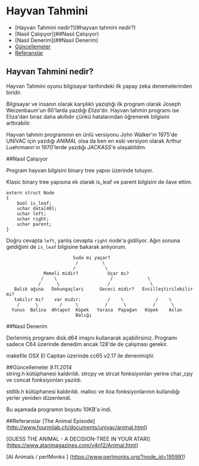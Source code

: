 # Hayvan Tahmini

- [Hayvan Tahmini nedir?](#hayvan tahmini nedir?)  
- [Nasil Çalışıyor](##Nasıl Çalışıyor)  
- [Nasıl Denerim](##Nasıl Denerim)  
- [Güncellemeler](##Güncellemeler)  
- [Referanslar](#Referanslar)

## Hayvan Tahmini nedir?

Hayvan Tahmini oyunu bilgisayar tarihindeki ilk yapay zeka denemelerinden biridir.

Bilgisayar ve insanın olarak karşılıklı yazıştığı ilk program olarak Joseph Weizenbaum'un 60'larda yazdığı *Eliza*'dır. Hayvan tahmin programı ise Eliza'dan biraz daha akıllıdır çünkü hatalarından öğrenerek bilgisini arttırabilir.

Hayvan tahmin programının en ünlü versiyonu John Walker'ın 1975'de UNIVAC için yazdığı *ANIMAL* olsa da ben en eski versiyon olarak Arthur Luehrmann'ın 1970'lerde yazdığı *JACKASS*'e ulaşabildim.

##Nasıl Çalışıyor

Program hayvan bilgisini binary tree yapısı üzerinde tutuyor.

Klasic binary tree yapısına ek olarak is_leaf ve parent bilgisini de ilave ettim.

    extern struct Node 			
	{
		bool is_leaf;
		uchar data[40];
		uchar left;
		uchar right;
		uchar parent;
	}

Doğru cevapta `left`, yanlış cevapta `right` node'a gidiliyor. Ağın sonuna geldiğimi de `is_leaf` bilgisine bakarak anlıyorum.

                             Suda mi yaşar?
                              /         \ 
                             /           \
                  Memeli midir?           Uçar mı?
                 /    \                    /             \
                /      \                  /               \
       Balık ağına   Dokungaçları      Gececi midir?   Evcilleştirilebilir mi?
       takılır mı?    var mıdır:          /    \            /    \
        /      \        /     \          /      \          /      \
      Yunus  Balina  Ahtapot  Köpek   Yarasa  Papağan   Köpek    Aslan
                              Balığı 


##Nasıl Denerim

Derlenmiş programı disk.d64 imajını kullanarak açabilirsiniz. Programı sadece C64 üzerinde denedim ancak 128'de de çalışması gerekir.

makefile OSX El Capitan üzerinde cc65 v2.17 ile denenmiştir. 

   
##Güncellemeler
*9.11.2014*   
string.h kütüphanesi kaldırıldı.
strcpy ve strcat fonksiyonları yerine char_cpy ve concat fonksiyonları yazıldı.

stdlib.h kütüphanesi kaldırıldı.
malloc ve itoa fonksiyonlarının kullandığı yerler yeniden düzenlendi.

Bu aşamada programın boyutu 10KB'a indi.

##Referanslar
[The Animal Episode]
(http://www.fourmilab.ch/documents/univac/animal.html)

[GUESS THE ANIMAL - A DECISION-TREE IN YOUR ATARI] 
(https://www.atarimagazines.com/v4n12/Animal.html)

[AI Animals / perlMonks ]
(https://www.perlmonks.org/?node_id=195991)  


